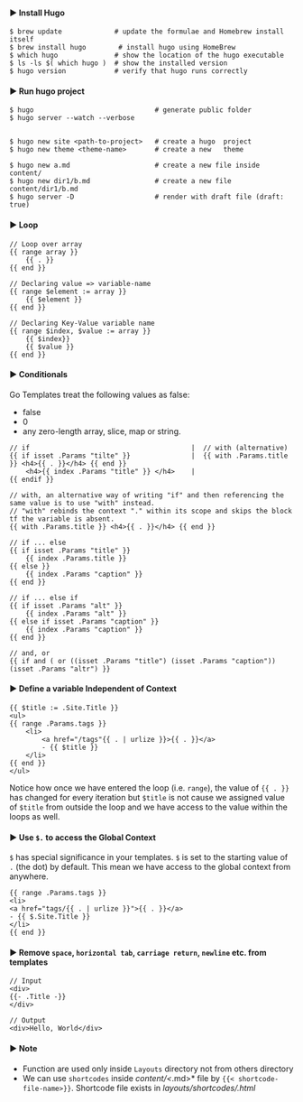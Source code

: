 #### :arrow_forward: Install Hugo

    $ brew update             # update the formulae and Homebrew install itself
    $ brew install hugo        # install hugo using HomeBrew
    $ which hugo              # show the location of the hugo executable
    $ ls -ls $( which hugo )  # show the installed version
    $ hugo version            # verify that hugo runs correctly



#### :arrow_forward: Run hugo project
    
    $ hugo                              # generate public folder
    $ hugo server --watch --verbose
    

    $ hugo new site <path-to-project>   # create a hugo  project
    $ hugo new theme <theme-name>       # create a new   theme

    $ hugo new a.md                     # create a new file inside content/
    $ hugo new dir1/b.md                # create a new file content/dir1/b.md
    $ hugo server -D                    # render with draft file (draft: true)

#### :arrow_forward: Loop

```
// Loop over array
{{ range array }}
    {{ . }}
{{ end }}

// Declaring value => variable-name
{{ range $element := array }}
    {{ $element }}
{{ end }}

// Declaring Key-Value variable name
{{ range $index, $value := array }}
    {{ $index}}
    {{ $value }}
{{ end }} 

```

#### :arrow_forward: Conditionals
Go Templates treat the following values as false: 
- false
- 0
- any zero-length array, slice, map or string.


``` 
// if                                        |  // with (alternative)
{{ if isset .Params "tilte" }}               |  {{ with .Params.title }} <h4>{{ . }}</h4> {{ end }}
    <h4>{{ index .Params "title" }} </h4>    |
{{ endif }}

// with, an alternative way of writing "if" and then referencing the same value is to use "with" instead. 
// "with" rebinds the context "." within its scope and skips the block tf the variable is absent. 
{{ with .Params.title }} <h4>{{ . }}</h4> {{ end }}

// if ... else
{{ if isset .Params "title" }}
    {{ index .Params.title }}
{{ else }}
    {{ index .Params "caption" }}
{{ end }}

// if ... else if
{{ if isset .Params "alt" }}
    {{ index .Params "alt" }}
{{ else if isset .Params "caption" }}
    {{ index .Params "caption" }}
{{ end }}

// and, or
{{ if and ( or ((isset .Params "title") (isset .Params "caption")) (isset .Params "altr") }}
```

#### :arrow_forward: Define a variable Independent of Context
```
{{ $title := .Site.Title }}
<ul>
{{ range .Params.tags }}
    <li>
        <a href="/tags"{{ . | urlize }}>{{ . }}</a>
        - {{ $title }}
    </li>
{{ end }}
</ul>
```

Notice how once we have entered the loop (i.e. `range`), the value of `{{ . }}` has changed for every iteration but `$title` is not cause we assigned value of `$title` from outside the loop and we have access to the value within the loops as well. 

#### :arrow_forward: Use `$.` to access the Global Context
`$` has special significance in your templates. `$` is set to the starting value of `.` (the dot) by default. This mean we have access to the global context from anywhere.

```
{{ range .Params.tags }}
<li>
<a href="tags/{{ . | urlize }}">{{ . }}</a>
- {{ $.Site.Title }}
</li>
{{ end }}

```

#### :arrow_forward: Remove `space`, `horizontal tab`, `carriage return`, `newline` etc. from templates

```
// Input
<div>
{{- .Title -}}
</div>

// Output
<div>Hello, World</div>
```

#### :arrow_forward: Note
- Function are used only inside `Layouts` directory not from others directory
- We can use `shortcodes` inside *content/<*.md>* file by `{{< shortcode-file-name>}}`. Shortcode file exists in *layouts/shortcodes/<file>.html*

